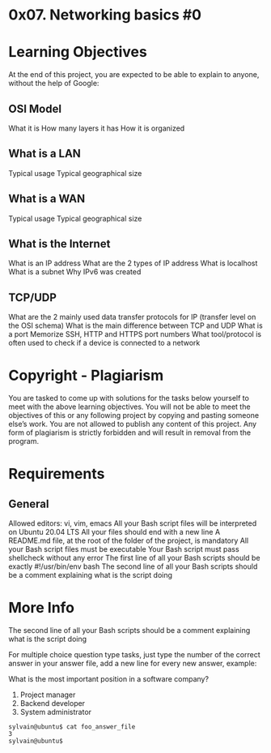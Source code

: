 # 0x07. Networking basics #0

# Learning Objectives
At the end of this project, you are expected to be able to explain to anyone, without the help of Google:

## OSI Model
What it is
How many layers it has
How it is organized

## What is a LAN
Typical usage
Typical geographical size

## What is a WAN
Typical usage
Typical geographical size

## What is the Internet
What is an IP address
What are the 2 types of IP address
What is localhost
What is a subnet
Why IPv6 was created

## TCP/UDP
What are the 2 mainly used data transfer protocols for IP (transfer level on the OSI schema)
What is the main difference between TCP and UDP
What is a port
Memorize SSH, HTTP and HTTPS port numbers
What tool/protocol is often used to check if a device is connected to a network

# Copyright - Plagiarism

You are tasked to come up with solutions for the tasks below yourself to meet with the above learning objectives.
You will not be able to meet the objectives of this or any following project by copying and pasting someone else’s work.
You are not allowed to publish any content of this project.
Any form of plagiarism is strictly forbidden and will result in removal from the program.

# Requirements

## General

Allowed editors: vi, vim, emacs
All your Bash script files will be interpreted on Ubuntu 20.04 LTS
All your files should end with a new line
A README.md file, at the root of the folder of the project, is mandatory
All your Bash script files must be executable
Your Bash script must pass shellcheck without any error
The first line of all your Bash scripts should be exactly #!/usr/bin/env bash
The second line of all your Bash scripts should be a comment explaining what is the script doing

# More Info
The second line of all your Bash scripts should be a comment explaining what is the script doing

For multiple choice question type tasks, just type the number of the correct answer in your answer file, add a new line for every new answer, example:

What is the most important position in a software company?

1. Project manager
2. Backend developer
3. System administrator

```
sylvain@ubuntu$ cat foo_answer_file
3
sylvain@ubuntu$

```
